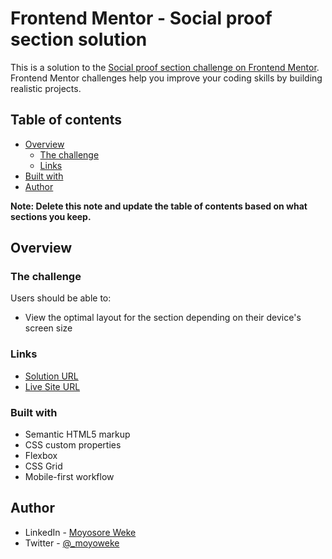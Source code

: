 # Frontend Mentor - Social proof section solution

This is a solution to the [Social proof section challenge on Frontend Mentor](https://www.frontendmentor.io/challenges/social-proof-section-6e0qTv_bA). Frontend Mentor challenges help you improve your coding skills by building realistic projects.

## Table of contents

- [Overview](#overview)
  - [The challenge](#the-challenge)
  - [Links](#links)
- [Built with](#built-with)
- [Author](#author)

**Note: Delete this note and update the table of contents based on what sections you keep.**

## Overview

### The challenge

Users should be able to:

- View the optimal layout for the section depending on their device's screen size

### Links

- [Solution URL](https://www.frontendmentor.io/solutions/responsive-stats-component-using-flexbox-yz7lWwiPC2)
- [Live Site URL](https://prismatic-palmier-e36078.netlify.app/)

### Built with

- Semantic HTML5 markup
- CSS custom properties
- Flexbox
- CSS Grid
- Mobile-first workflow

## Author

- LinkedIn - [Moyosore Weke](https://www.linkedin.com/in/moyosore-weke-4707441b3/)
- Twitter - [@\_moyoweke](https://twitter.com/_moyoweke)
